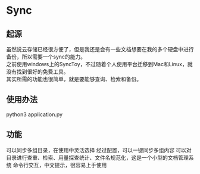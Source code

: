 # Sync
  
## 起源
虽然说云存储已经很方便了，但是我还是会有一些文档想要在我的多个硬盘中进行备份，所以需要一个sync的能力。  
之前使用windows上的SyncToy，不过随着个人使用平台迁移到Mac和Linux，就没有找到很好的免费工具。  
其实所需的功能也很简单，就是要能够查询、检索和备份。  
  
## 使用办法
python3 application.py

## 功能
可以同步多组目录，在使用中灵活选择
经过配置，可以一键同步多组内容
可以对目录进行查重、检索、用量探查统计、文件名规范化，这是一个小型的文档管理系统
命令行交互，中文提示，很容易上手使用